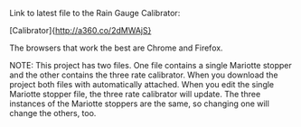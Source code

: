 Link to latest file to the Rain Gauge Calibrator: 

[Calibrator]{http://a360.co/2dMWAjS}

The browsers that work the best are Chrome and Firefox.


NOTE: This project has two files. One file contains a single Mariotte stopper and the other contains the three rate calibrator.
      When you download the project both files with automatically attached. When you edit the single Mariotte stopper file, the three 
      rate calibrator will update. The three instances of the Mariotte stoppers are the same, so changing one will change the others, too.
